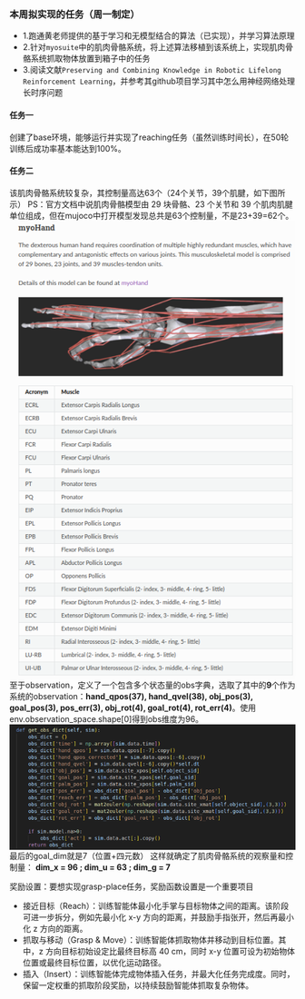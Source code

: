 
### 本周拟实现的任务（周一制定）
- 1.跑通黄老师提供的基于学习和无模型结合的算法（已实现），并学习算法原理
- 2.针对`myosuite`中的肌肉骨骼系统，将上述算法移植到该系统上，实现肌肉骨骼系统抓取物体放置到箱子中的任务
- 3.阅读文献`Preserving and Combining Knowledge in Robotic Lifelong Reinforcement Learning`，并参考其github项目学习其中怎么用神经网络处理长时序问题


#### 任务一
创建了base环境，能够运行并实现了reaching任务（虽然训练时间长），在50轮训练后成功率基本能达到100%。

#### 任务二
该肌肉骨骼系统较复杂，其控制量高达63个（24个关节，39个肌腱，如下图所示）
PS：官方文档中说肌肉骨骼模型由 29 块骨骼、23 个关节和 39 个肌肉肌腱单位组成，但在mujoco中打开模型发现总共是63个控制量，不是23+39=62个。
<img src="./fig1.png" alt="fig1" style="display: block; margin: auto;">
至于observation，定义了一个包含多个状态量的obs字典，选取了其中的**9**个作为系统的observation：**hand_qpos(37), hand_qvel(38), obj_pos(3), goal_pos(3), pos_err(3), obj_rot(4), goal_rot(4), rot_err(4)**。使用env.observation_space.shape[0]得到obs维度为96。
<img src="./fig2.png" alt="fig2" style="display: block; margin: auto;">
最后的goal_dim就是7（位置+四元数）
这样就确定了肌肉骨骼系统的观察量和控制量：
**dim_x = 96 ; dim_u = 63 ; dim_g = 7**

奖励设置：要想实现grasp-place任务，奖励函数设置是一个重要项目
- 接近目标（Reach）：训练智能体最小化手掌与目标物体之间的距离。该阶段可进一步拆分，例如先最小化 x-y 方向的距离，并鼓励手指张开，然后再最小化 z 方向的距离。
- 抓取与移动（Grasp & Move）：训练智能体抓取物体并移动到目标位置。其中，z 方向目标初始设定比最终目标高 40 cm，同时 x-y 位置可设为初始物体位置或最终目标位置，以优化运动路径。
- 插入（Insert）：训练智能体完成物体插入任务，并最大化任务完成度。同时，保留一定权重的抓取阶段奖励，以持续鼓励智能体抓取复杂物体。



